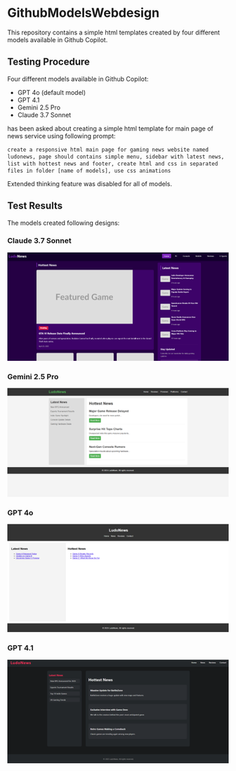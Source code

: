 # GithubModelsWebdesign

This repository contains a simple html templates created by four different models available in Github Copilot.

## Testing Procedure

Four different models available in Github Copilot:

- GPT 4o (default model)
- GPT 4.1
- Gemini 2.5 Pro
- Claude 3.7 Sonnet

has been asked about creating a simple html template for main page of news service using following prompt:

```
create a responsive html main page for gaming news website named ludonews, page should contains simple menu, sidebar with latest news, list with hottest news and footer, create html and css in separated files in folder [name of models], use css animations
```

Extended thinking feature was disabled for all of models.

## Test Results

The models created following designs:

### Claude 3.7 Sonnet

![Claude 3.7 Sonnet](screenshots/claude.png)

### Gemini 2.5 Pro

![Gemini 2.5 Pro](screenshots/gemini.png)

### GPT 4o

![GPT 4o](screenshots/gpt4o.png)

### GPT 4.1

![GPT 4.1](screenshots/gtp41.png)